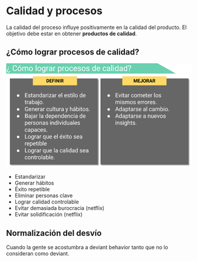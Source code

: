 # Calidad y procesos
La calidad del proceso influye positivamente en la calidad del producto.
El objetivo debe estar en obtener **productos de calidad**.
## ¿Cómo lograr procesos de calidad?
![como](como.png)
- Estandarizar
- Generar hábitos
- Éxito repetible
- Eliminar personas clave
- Lograr calidad controlable
- Evitar demasiada burocracia (netflix)
- Evitar solidificación (netflix)

## Normalización del desvío
Cuando la gente se acostumbra a deviant behavior tanto que no lo consideran como deviant.